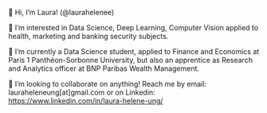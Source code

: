 👋 Hi, I’m Laura! (@laurahelenee)

👀 I’m interested in Data Science, Deep Learning, Computer Vision applied to health, marketing and banking security subjects. 

🌱 I’m currently a Data Science student, applied to Finance and Economics at Paris 1 Panthéon-Sorbonne University, but also an apprentice as Research and Analytics officer at BNP Paribas Wealth Management.

💞️ I’m looking to collaborate on anything! Reach me by email: lauraheleneung[at]gmail.com or on Linkedin: https://www.linkedin.com/in/laura-helene-ung/

<!---
laurahelenee/laurahelenee is a ✨ special ✨ repository because its `README.md` (this file) appears on your GitHub profile.
You can click the Preview link to take a look at your changes.
--->
